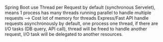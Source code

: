 Spring Boot use Thread per Request by default (synchronous Servelet), means 1 process has many threads running parallel to handle multiple requests --> Cost lot of memory for threads
Express/Fast API handle requests asynchronously by default, one process one thread, if there are I/O tasks (DB query, API call), thread will be freed to handle another request, I/O task will be delegated to another resources. 
